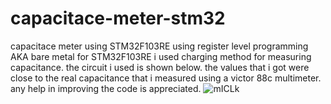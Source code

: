 # capacitace-meter-stm32
capacitace meter using STM32F103RE using register level programming AKA bare metal for STM32F103RE 
i used charging method for measuring capacitance. 
the circuit i used is shown below.
the values that i got were close to the real capacitance that i measured using a victor 88c multimeter. any help in improving the code is appreciated. 
![mICLk](https://user-images.githubusercontent.com/104976455/174648902-e43dfe97-69bb-4bc1-86dd-8257344291fb.png)
